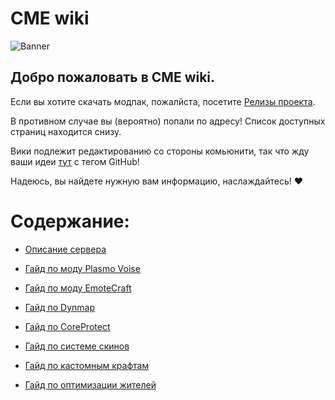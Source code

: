 # CME wiki

![Banner](https://github.com/Kr1sper59/CME_World_wiki/blob/2f4ec8685d510aa5a185845711d674e121ae90d6/Images/Banner.gif)

## Добро пожаловать в CME wiki.

Если вы хотите скачать модпак, пожалйста, посетите [Релизы проекта](https://github.com/Kr1sper59/CME_World_wiki/releases/tag/Modpack).

В противном случае вы (вероятно) попали по адресу! Список доступных страниц находится снизу.

Вики подлежит редактированию со стороны комьюнити, так что жду ваши идеи [тут](https://ptb.discord.com/channels/1366778927728693389/1367805808426881065) с тегом GitHub!

Надеюсь, вы найдете нужную вам информацию, наслаждайтесь! ❤️

# Содержание:

- [Описание сервера](https://github.com/Kr1sper59/CME_wiki/blob/3d5e9536055c9539f0153799ebb93d7ce34542dc/Description.md)

- [Гайд по моду Plasmo Voise](https://github.com/Kr1sper59/CME_wiki/blob/3d5e9536055c9539f0153799ebb93d7ce34542dc/Guides/PlasmoVoise%20Guide.md)

- [Гайд по моду EmoteCraft](https://github.com/Kr1sper59/CME_wiki/blob/3d5e9536055c9539f0153799ebb93d7ce34542dc/Guides/emotecraft-guide.md)

- [Гайд по Dynmap](https://github.com/Kr1sper59/CME_wiki/blob/3d5e9536055c9539f0153799ebb93d7ce34542dc/Guides/dynmap-guide.md)

- [Гайд по CoreProtect](https://github.com/Kr1sper59/CME_wiki/blob/3d5e9536055c9539f0153799ebb93d7ce34542dc/Guides/coreprotect-guide.md)

- [Гайд по системе скинов](https://github.com/Kr1sper59/CME_wiki/blob/3d5e9536055c9539f0153799ebb93d7ce34542dc/Guides/skin-guide.md)

- [Гайд по кастомным крафтам](https://github.com/Kr1sper59/CME_wiki/blob/3d5e9536055c9539f0153799ebb93d7ce34542dc/Guides/Custom%20craft%20Guide.md)

- [Гайд по оптимизации жителей](https://github.com/Kr1sper59/CME_wiki/blob/3d5e9536055c9539f0153799ebb93d7ce34542dc/Guides/vilager-guide.md)
  
